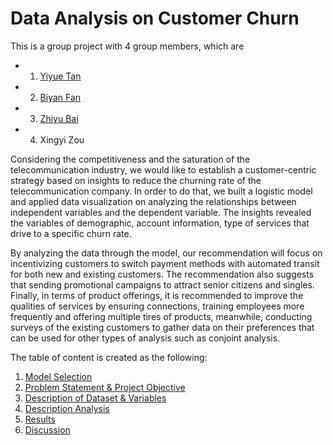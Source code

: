 # Data Analysis on Customer Churn
This is a group project with 4 group members, which are
* 1. [Yiyue Tan](https://github.com/tzyiyuet)
* 2. [Biyan Fan](https://www.linkedin.com/in/biyan-fan-57633715b/)
* 3. [Zhiyu Bai](https://www.linkedin.com/in/zhiyu-bai-165a5817a/)
* 4. Xingyi Zou

Considering the competitiveness and the saturation of the telecommunication industry, we would like to establish a customer-centric strategy based on insights to reduce the churning rate of the telecommunication company. In order to do that, we built a logistic model and applied data visualization on analyzing the relationships between independent variables and the dependent variable. The insights revealed the variables of demographic, account information, type of services that drive to a specific churn rate.

By analyzing the data through the model, our recommendation will focus on incentivizing customers to switch payment methods with automated transit for both new and existing customers. The recommendation also suggests that sending promotional campaigns to attract senior citizens and singles. Finally, in terms of product offerings, it is recommended to improve the qualities of services by ensuring connections, training employees more frequently and offering multiple tires of products, meanwhile, conducting surveys of the existing customers to gather data on their preferences that can be used for other types of analysis such as conjoint analysis. 

The table of content is created as the following:
1. [Model Selection](https://github.com/tzyiyuet/telecom_customer_churn/edit/master/1.%20model%20selection.md)
2. [Problem Statement & Project Objective](https://github.com/tzyiyuet/telecom_customer_churn/blob/master/2.%20problem%20statement%20&%20project%20objective.md)
3. [Description of Dataset & Variables](https://github.com/tzyiyuet/telecom_customer_churn/blob/master/3.%20description%20of%20dataset%20&%20variables.md)
4. [Description Analysis](https://github.com/tzyiyuet/telecom_customer_churn/blob/master/4.%20description%20analysis.md)
5. [Results](https://github.com/tzyiyuet/telecom_customer_churn/blob/master/5.%20results.md)
6. [Discussion](https://github.com/tzyiyuet/telecom_customer_churn/blob/master/6.%20discussion.md)
